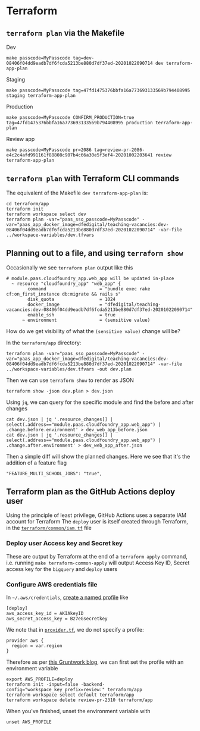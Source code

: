 # Terraform

## `terraform plan` via the Makefile

Dev
```
make passcode=MyPasscode tag=dev-08406f04dd9eadb7df6fcda5213be880d7df37ed-20201022090714 dev terraform-app-plan
```

Staging
```
make passcode=MyPasscode tag=47fd1475376bbfa16a773693133569b794408995 staging terraform-app-plan
```

Production
```
make passcode=MyPasscode CONFIRM_PRODUCTION=true tag=47fd1475376bbfa16a773693133569b794408995 production terraform-app-plan
```

Review app
```
make passcode=MyPasscode pr=2086 tag=review-pr-2086-e4c2c4afd991161f88808c907b4c66a30e5f3ef4-20201002203641 review terraform-app-plan
```

## `terraform plan` with Terraform CLI commands

The equivalent of the Makefile `dev terraform-app-plan` is:
```
cd terraform/app
terraform init
terraform workspace select dev
terraform plan -var="paas_sso_passcode=MyPasscode" -var="paas_app_docker_image=dfedigital/teaching-vacancies:dev-08406f04dd9eadb7df6fcda5213be880d7df37ed-20201022090714" -var-file ../workspace-variables/dev.tfvars
```

## Planning out to a file, and using `terraform show`

Occasionally we see `terraform plan` output like this

```
# module.paas.cloudfoundry_app.web_app will be updated in-place
  ~ resource "cloudfoundry_app" "web_app" {
        command                    = "bundle exec rake cf:on_first_instance db:migrate && rails s"
        disk_quota                 = 1024
        docker_image               = "dfedigital/teaching-vacancies:dev-08406f04dd9eadb7df6fcda5213be880d7df37ed-20201022090714"
        enable_ssh                 = true
      ~ environment                = (sensitive value)
```

How do we get visibility of what the `(sensitive value)` change will be?

In the `terraform/app` directory:

```
terraform plan -var="paas_sso_passcode=MyPasscode" -var="paas_app_docker_image=dfedigital/teaching-vacancies:dev-08406f04dd9eadb7df6fcda5213be880d7df37ed-20201022090714" -var-file ../workspace-variables/dev.tfvars -out dev.plan
```
Then we can use `terraform show` to render as JSON
```
terraform show -json dev.plan > dev.json
```
Using `jq`, we can query for the specific module and find the before and after changes
```
cat dev.json | jq '.resource_changes[] | select(.address=="module.paas.cloudfoundry_app.web_app") | .change.before.environment' > dev_web_app_before.json
cat dev.json | jq '.resource_changes[] | select(.address=="module.paas.cloudfoundry_app.web_app") | .change.after.environment' > dev_web_app_after.json
```

Then a simple diff will show the planned changes.
Here we see that it's the addition of a feature flag
```
"FEATURE_MULTI_SCHOOL_JOBS": "true",
```

## Terraform plan as the GitHub Actions deploy user

Using the principle of least privilege, GitHub Actions uses a separate IAM account for Terraform
The `deploy` user is itself created through Terraform, in the [`terraform/common/iam.tf`](../terraform/common/iam.tf) file

### Deploy user Access key and Secret key

These are output by Terraform at the end of a `terraform apply` command, i.e. running `make terraform-common-apply` will output
Access Key ID, Secret access key for the `bigquery` and `deploy` users

### Configure AWS credentials file

In `~/.aws/credentials`, [create a named profile](https://docs.aws.amazon.com/cli/latest/userguide/cli-configure-profiles.html) like

```
[deploy]
aws_access_key_id = AKIAkeyID
aws_secret_access_key = Bz7eGsecretkey
```

We note that in [`provider.tf`](../terraform/app/provider.tf), we do not specify a profile:

```
provider aws {
  region = var.region
}
```

Therefore as per [this Gruntwork blog](https://blog.gruntwork.io/authenticating-to-aws-with-the-credentials-file-d16c0fbcbf9e), we can first set the profile with an environment variable

```
export AWS_PROFILE=deploy
terraform init -input=false -backend-config="workspace_key_prefix=review:" terraform/app
terraform workspace select default terraform/app
terraform workspace delete review-pr-2310 terraform/app
```

When you've finished, unset the environment variable with
```
unset AWS_PROFILE
```
